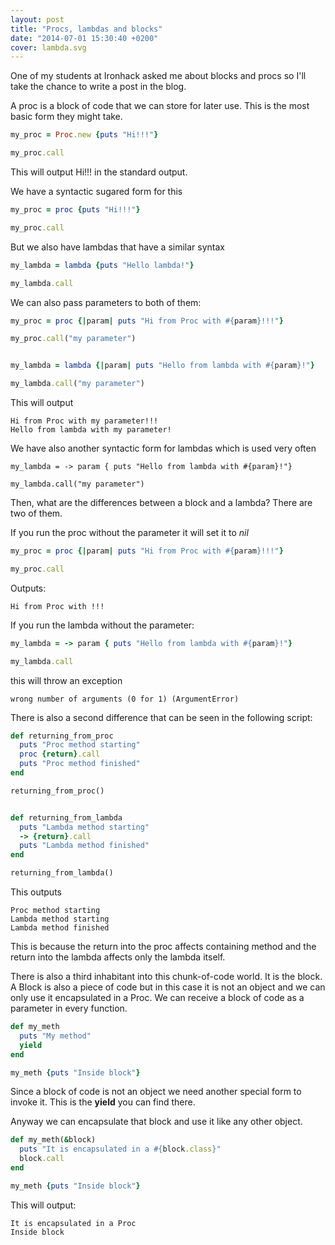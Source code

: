 ```yaml
---
layout: post
title: "Procs, lambdas and blocks"
date: "2014-07-01 15:30:40 +0200"
cover: lambda.svg
---
```


One of my students at Ironhack asked me about blocks and procs so I'll take the chance to write a post in the blog.

A proc is a block of code that we can store for later use. This is the most basic form they might take.

~~~ruby
my_proc = Proc.new {puts "Hi!!!"}

my_proc.call
~~~

This will output Hi!!! in the standard output.

We have a syntactic sugared form for this

~~~ruby
my_proc = proc {puts "Hi!!!"}

my_proc.call
~~~

But we also have lambdas that have a similar syntax

~~~ruby
my_lambda = lambda {puts "Hello lambda!"}

my_lambda.call
~~~

We can also pass parameters to both of them:

~~~ruby
my_proc = proc {|param| puts "Hi from Proc with #{param}!!!"}

my_proc.call("my parameter")


my_lambda = lambda {|param| puts "Hello from lambda with #{param}!"}

my_lambda.call("my parameter")
~~~

This will output

~~~
Hi from Proc with my parameter!!!
Hello from lambda with my parameter!
~~~

We have also another syntactic form for lambdas which is used very often

~~~
my_lambda = -> param { puts "Hello from lambda with #{param}!"}

my_lambda.call("my parameter")
~~~

Then, what are the differences between a block and a lambda? There are two of them.

If you run the proc without the parameter it will set it to *nil*

~~~ruby
my_proc = proc {|param| puts "Hi from Proc with #{param}!!!"}

my_proc.call
~~~

Outputs:

~~~
Hi from Proc with !!!
~~~

If you run the lambda without the parameter:

~~~ruby
my_lambda = -> param { puts "Hello from lambda with #{param}!"}

my_lambda.call
~~~

this will throw an exception

~~~
wrong number of arguments (0 for 1) (ArgumentError)
~~~

There is also a second difference that can be seen in the following script:

~~~ruby
def returning_from_proc
  puts "Proc method starting"
  proc {return}.call
  puts "Proc method finished"
end

returning_from_proc()


def returning_from_lambda
  puts "Lambda method starting"
  -> {return}.call
  puts "Lambda method finished"
end

returning_from_lambda()
~~~

This outputs

~~~
Proc method starting
Lambda method starting
Lambda method finished
~~~

This is because the return into the proc affects containing method and the return into the lambda affects only the lambda itself.

There is also a third inhabitant into this chunk-of-code world. It is the block. A Block is also a piece of code but in this case it is not an object and we can only use it encapsulated in a Proc. We can receive a block of code as a parameter in every function.

~~~ruby
def my_meth
  puts "My method"
  yield
end

my_meth {puts "Inside block"}
~~~

Since a block of code is not an object we need another special form to invoke it. This is the **yield** you can find there.

Anyway we can encapsulate that block and use it like any other object.

~~~ ruby
def my_meth(&block)
  puts "It is encapsulated in a #{block.class}"
  block.call
end

my_meth {puts "Inside block"}
~~~

This will output:

~~~
It is encapsulated in a Proc
Inside block
~~~
